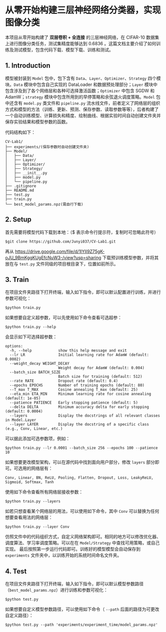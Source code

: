 # 从零开始构建三层神经⽹络分类器，实现图像分类

本项目从零开始构建了 **双层卷积 + 全连接** 的三层神经网络，在 CIFAR-10 数据集上进行图像分类任务，测试集精度能够达到 $0.6836$ 。这篇文档主要介绍了如何训练及测试模型，包含代码下载、模型下载、训练和测试。

## 1. Introduction

模型被封装到 `Model` 包中，包下含有 `Data`、`Layer`、`Optimizer`、`Strategy` 四个模块。`Data` 模块中包含自己实现的 DataLoader 和数据预处理部分；`Layer` 模块中包含涉及到了各个网络层和各种可选择激活函数；`Optimizer` 中包含 SGDW 和 AdamW；`strategy` 模块中包含所用到的早停策略和余弦退火调度策略。`Model` 包中还含有 `model.py` 类文件和 `pipeline.py` 流水线文件，前者定义了网络层的组织方式和模型的方法（训练、更新、预测、保存参数、读取参数等等），后者构建了一个自动训练模型、计算损失和精度、绘制曲线、根据实验时间自动创建文件夹并保存实验结果和模型参数的函数。

代码结构如下：
```
CV-Lab1/
├── experiments/(保存参数时自动创建文件夹)
├── Model/
│   ├── Data/
│   ├── Layer/
│   ├── Optimizer/
│   ├── Strategy/
│   ├── __init__.py
│   ├── model.py
│   └── pipeline.py
├── .gitignore
├── README.md
├── test.py
├── train.py
└── best_model_params.npz(需自行下载)
```

## 2. Setup

首先需要将模型代码下载到本地：（$ 表示命令行提示符，复制时可忽略此符号）
```
$git clone https://github.com/Junyi037/CV-Lab1.git
```
再从 https://drive.google.com/file/d/1IYII9Z75gK-oJU_9BmKggKUgEfcNuW3-/view?usp=sharing 下载预训练模型参数，并将其放在与 `test.py` 文件同级的项目根目录下，位置如前所示。

## 3. Train

在项目文件夹路径下打开终端，输入如下指令，即可以默认配置进行训练，并进行参数可视化：
```
$python train.py
```
如果想要自定义超参数，可以先使用如下命令查看可选超参：

```
$python train.py --help
```

会显示如下可选择超参数：

```
options:
  -h, --help            show this help message and exit
  --lr LR               Initial learning rate for AdamW (default: 0.0002)
  --weight_decay WEIGHT_DECAY
                        Weight decay for AdamW (default: 0.004)
  --batch_size BATCH_SIZE
                        Batch size for training (default: 512)
  --rate RATE           Dropout rate (default: 0.4)
  --epochs EPOCHS       Number of training epochs (default: 80)
  --T_max T_MAX         Cosine annealing T_max (default: 25)
  --eta_min ETA_MIN     Minimum learning rate for cosine annealing (default: 1e-05)
  --patience PATIENCE   Early stopping patience (default: 5)
  --delta DELTA         Minimum accuracy delta for early stopping (default: 0.0004)
  --layers              Display the docstrings of all relevant classes in Model.Layer
  --layer LAYER         Display the docstring of a specific class (e.g., Conv, Linear, etc.)
```

可以据此添加可选参数项，例如：

```
$python train.py --lr 0.0001 --batch_size 256 --epochs 100 --patience 10
```

如果想要更改模型架构，可以在源代码中找到面向用户部分，修改 `layers` 部分即可。可选用的网络层有：

```
Conv, Linear, BN, ReLU, Pooling, Flatten, Dropout, Loss, LeakyReLU, Sigmoid, Softmax, Tanh
```

使用如下命令查看所有网络层接收参数：

```
$python train.py --layers
```

如若只想查看某个网络层的用法，可以使用如下命令，其中 `Conv` 可以替换为任何想要查看用法的网络层：

```
$python train.py --layer Conv
```

仿照文件中的代码组织方式，自定义网络架构即可。相同的地方可以修改优化器、调度算法、学习率调度策略。可以在在 `Model/Strategy` 中查找可用策略，或自己实现。 最后按照第一步运行代码即可。训练好的模型模型会自动保存到 `experiments` 文件夹中，以训练开始的系统时间命名文件夹。

## 4. Test

在项目文件夹路径下打开终端，输入如下指令，即可以默认模型参数路径（`best_model_params.npz`）进行训练和参数可视化：

```
$python test.py
```

如果想要自定义模型参数路径，可以使用如下命令（ `--path` 后面的路径为可更改自定义路径）：

```
$python test.py --path 'experiments/experiment_time/model_params.npz'
```
